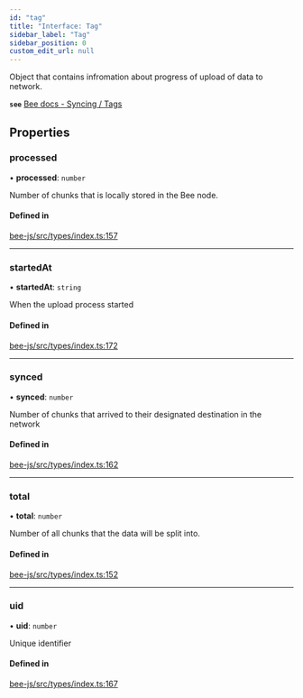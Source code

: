 ```yaml
---
id: "tag"
title: "Interface: Tag"
sidebar_label: "Tag"
sidebar_position: 0
custom_edit_url: null
---
```


Object that contains infromation about progress of upload of data to network.

**`see`** [Bee docs - Syncing / Tags](https://docs.ethswarm.org/docs/access-the-swarm/syncing)

## Properties

### processed

• **processed**: `number`

Number of chunks that is locally stored in the Bee node.

#### Defined in

[bee-js/src/types/index.ts:157](https://github.com/ethersphere/bee-js/blob/0e69ca1/src/types/index.ts#L157)

___

### startedAt

• **startedAt**: `string`

When the upload process started

#### Defined in

[bee-js/src/types/index.ts:172](https://github.com/ethersphere/bee-js/blob/0e69ca1/src/types/index.ts#L172)

___

### synced

• **synced**: `number`

Number of chunks that arrived to their designated destination in the network

#### Defined in

[bee-js/src/types/index.ts:162](https://github.com/ethersphere/bee-js/blob/0e69ca1/src/types/index.ts#L162)

___

### total

• **total**: `number`

Number of all chunks that the data will be split into.

#### Defined in

[bee-js/src/types/index.ts:152](https://github.com/ethersphere/bee-js/blob/0e69ca1/src/types/index.ts#L152)

___

### uid

• **uid**: `number`

Unique identifier

#### Defined in

[bee-js/src/types/index.ts:167](https://github.com/ethersphere/bee-js/blob/0e69ca1/src/types/index.ts#L167)
